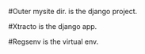 #Outer mysite dir. is the django project.

#Xtracto is the django app.

#Regsenv is the virtual env.
